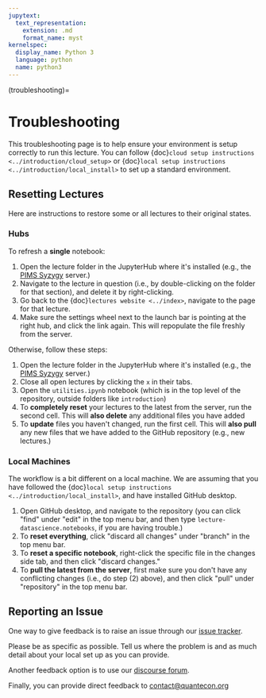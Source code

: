 ```yaml
---
jupytext:
  text_representation:
    extension: .md
    format_name: myst
kernelspec:
  display_name: Python 3
  language: python
  name: python3
---
```


(troubleshooting)=
# Troubleshooting


This troubleshooting page is to help ensure your environment is setup correctly
to run this lecture. You can follow {doc}`cloud setup instructions <../introduction/cloud_setup>` or {doc}`local setup instructions <../introduction/local_install>` to set up a standard environment.

## Resetting Lectures

Here are instructions to restore some or all lectures to their original states.

### Hubs

To refresh a **single** notebook:

1. Open the lecture folder in the JupyterHub where it's installed (e.g., the [PIMS Syzygy](https://pims.syzygy.ca) server.)
1. Navigate to the lecture in question (i.e., by double-clicking on the folder for that section), and delete it by right-clicking.
1. Go back to the {doc}`lectures website <../index>`, navigate to the page for that lecture.
1. Make sure the settings wheel next to the launch bar is pointing at the right hub, and click the link again. This will repopulate the file freshly from the server.

Otherwise, follow these steps:

1. Open the lecture folder in the JupyterHub where it's installed (e.g., the [PIMS Syzygy](https://pims.syzygy.ca) server.)
1. Close all open lectures by clicking the `x` in their tabs.
1. Open the `utilities.ipynb` notebook (which is in the top level of the repository, outside folders like `introduction`)
1. To **completely reset** your lectures to the latest from the server, run the second cell. This will **also delete** any additional files you have added
1. To **update** files you haven't changed, run the first cell. This will **also pull** any new files that we have added to the GitHub repository (e.g., new lectures.)

### Local Machines

The workflow is a bit different on a local machine. We are assuming that you have followed the {doc}`local setup instructions <../introduction/local_install>`, and have installed GitHub desktop.

1. Open GitHub desktop, and navigate to the repository (you can click "find" under "edit" in the top menu bar, and then type `lecture-datascience.notebooks`, if you are having trouble.)
1. To **reset everything**, click "discard all changes" under "branch" in the top menu bar.
1. To **reset a specific notebook**, right-click the specific file in the changes side tab, and then click "discard changes."
1. To **pull the latest from the server**, first make sure you don't have any conflicting changes (i.e., do step (2) above), and then click "pull" under "repository" in the top menu bar.

## Reporting an Issue

One way to give feedback is to raise an issue through our [issue tracker](https://github.com/QuantEcon/lecture-datascience.myst/issues).

Please be as specific as possible. Tell us where the problem is and as much
detail about your local set up as you can provide.

Another feedback option is to use our [discourse forum](https://discourse.quantecon.org/).

Finally, you can provide direct feedback to [contact@quantecon.org](mailto:contact@quantecon.org)

